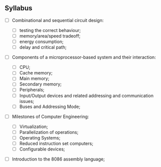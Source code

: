 ## Syllabus

* [ ] Combinational and sequential circuit design:
    * [ ] testing the correct behaviour;
    * [ ] memory/area/speed tradeoff;
    * [ ] energy consumption;
    * [ ] delay and critical path;
* [ ] Components of a microprocessor-based system and their interaction:
    * [ ] CPU;
    * [ ] Cache memory;
    * [ ] Main memory;
    * [ ] Secondary memory;
    * [ ] Peripherals;
    * [ ] Input/Output devices and related addressing and communication issues;
    * [ ] Buses and Addressing Mode;
* [ ] Milestones of Computer Engineering:
    * [ ] Virtualization;
    * [ ] Parallelization of operations;
    * [ ] Operating Systems;
    * [ ] Reduced instruction set computers;
    * [ ] Configurable devices;
* [ ] Introduction to the 8086 assembly language;


    
    

